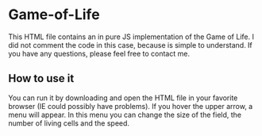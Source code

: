 # Game-of-Life
This HTML file contains an in pure JS implementation of the Game of Life.
I did not comment the code in this case, because is simple to understand. 
If you have any questions, please feel free to contact me.

## How to use it
You can run it by downloading and open the HTML file in your favorite browser (IE could possibly have problems).
If you hover the upper arrow, a menu will appear. In this menu you can change the size of the field, the number of living cells and the speed.
